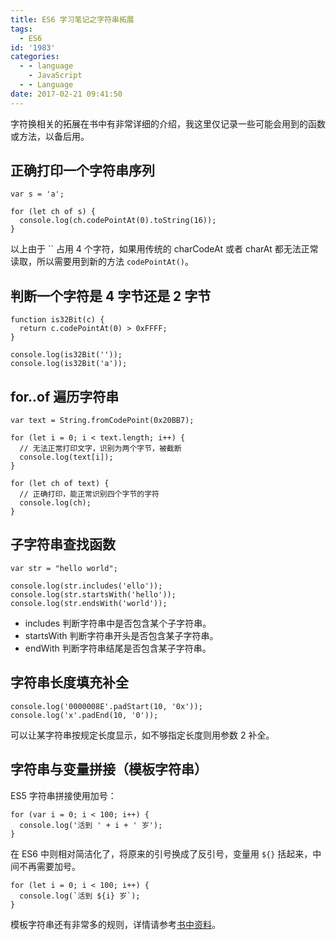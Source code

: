 ```yaml
---
title: ES6 学习笔记之字符串拓展
tags:
  - ES6
id: '1983'
categories:
  - - language
    - JavaScript
  - - Language
date: 2017-02-21 09:41:50
---
```


字符换相关的拓展在书中有非常详细的介绍，我这里仅记录一些可能会用到的函数或方法，以备后用。
<!-- more -->
## 正确打印一个字符串序列

```
var s = 'a';

for (let ch of s) {
  console.log(ch.codePointAt(0).toString(16));
}
```

以上由于 \`\` 占用 4 个字符，如果用传统的 charCodeAt 或者 charAt 都无法正常读取，所以需要用到新的方法 `codePointAt()`。

## 判断一个字符是 4 字节还是 2 字节

```
function is32Bit(c) {
  return c.codePointAt(0) > 0xFFFF;
}

console.log(is32Bit(''));
console.log(is32Bit('a'));
```

## for..of 遍历字符串

```
var text = String.fromCodePoint(0x20BB7);

for (let i = 0; i < text.length; i++) {
  // 无法正常打印文字，识别为两个字节，被截断
  console.log(text[i]);
}

for (let ch of text) {
  // 正确打印，能正常识别四个字节的字符
  console.log(ch);
}
```

## 子字符串查找函数

```
var str = "hello world";

console.log(str.includes('ello'));
console.log(str.startsWith('hello'));
console.log(str.endsWith('world'));
```

*   includes 判断字符串中是否包含某个子字符串。
*   startsWith 判断字符串开头是否包含某子字符串。
*   endWith 判断字符串结尾是否包含某子字符串。

## 字符串长度填充补全

```
console.log('0000008E'.padStart(10, '0x'));
console.log('x'.padEnd(10, '0'));
```

可以让某字符串按规定长度显示，如不够指定长度则用参数 2 补全。

## 字符串与变量拼接（模板字符串）

ES5 字符串拼接使用加号：

```
for (var i = 0; i < 100; i++) {
  console.log('活到 ' + i + ' 岁');
}
```

在 ES6 中则相对简洁化了，将原来的引号换成了反引号，变量用 `${}` 括起来，中间不再需要加号。

```
for (let i = 0; i < 100; i++) {
  console.log(`活到 ${i} 岁`);
}
```

模板字符串还有非常多的规则，详情请参考[书中资料](http://es6.ruanyifeng.com/#docs/string)。